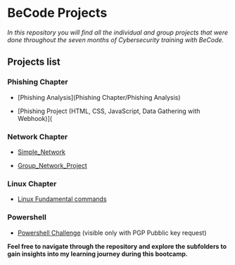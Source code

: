 # BeCode Projects

*In this repository you will find all the individual and group projects that were done throughout the seven months of Cybersecurity training with BeCode.* 

## Projects list

### Phishing Chapter

   - [Phishing Analysis](Phishing Chapter/Phishing Analysis)

   - [Phishing Project (HTML, CSS, JavaScript, Data Gathering with Webhook)](

### Network Chapter

   - [Simple_Network](https://github.com/Crucius96/Becode-Projects/tree/master/Network%20Chapter/Simple_Network)

   - [Group_Network_Project](https://github.com/Crucius96/Becode-Projects/tree/master/Network%20Chapter/Group_Network_Project)

### Linux Chapter

   - [Linux Fundamental commands](https://github.com/Crucius96/Becode-Projects/blob/master/Linux%20Chapter/Linux%20Commands/Theory_&_Questionnaire.md)

### Powershell
   
   - [Powershell Challenge](Powershell_Challenge) (visible only with PGP Pubblic key request)


**Feel free to navigate through the repository and explore the subfolders to gain insights into my learning journey during this bootcamp.**
